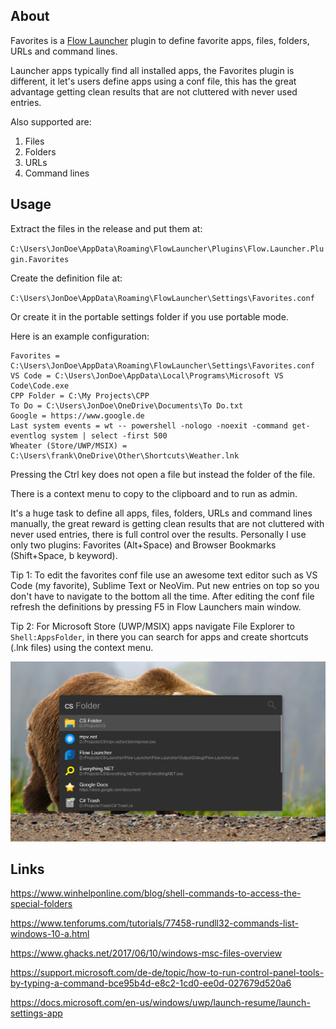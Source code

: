 ﻿
## About

Favorites is a [Flow Launcher](https://flow-launcher.github.io/#/) plugin to
define favorite apps, files, folders, URLs and command lines.

Launcher apps typically find all installed apps, the Favorites plugin is
different, it let's users define apps using a conf file, this has the great
advantage getting clean results that are not cluttered with never used entries.

Also supported are:

1. Files
2. Folders
3. URLs
4. Command lines

## Usage

Extract the files in the release and put them at:

`C:\Users\JonDoe\AppData\Roaming\FlowLauncher\Plugins\Flow.Launcher.Plugin.Favorites`

Create the definition file at:

`C:\Users\JonDoe\AppData\Roaming\FlowLauncher\Settings\Favorites.conf`

Or create it in the portable settings folder if you use portable mode.

Here is an example configuration:

```
Favorites = C:\Users\JonDoe\AppData\Roaming\FlowLauncher\Settings\Favorites.conf
VS Code = C:\Users\JonDoe\AppData\Local\Programs\Microsoft VS Code\Code.exe
CPP Folder = C:\My Projects\CPP
To Do = C:\Users\JonDoe\OneDrive\Documents\To Do.txt
Google = https://www.google.de
Last system events = wt -- powershell -nologo -noexit -command get-eventlog system | select -first 500
Wheater (Store/UWP/MSIX) = C:\Users\frank\OneDrive\Other\Shortcuts\Weather.lnk
```

Pressing the Ctrl key does not open a file but instead the folder of the file.

There is a context menu to copy to the clipboard and to run as admin.

It's a huge task to define all apps, files, folders, URLs and command lines manually,
the great reward is getting clean results that are not cluttered with never used entries,
there is full control over the results. Personally I use only two plugins:
Favorites (Alt+Space) and Browser Bookmarks (Shift+Space, b keyword).

Tip 1: To edit the favorites conf file use an awesome text editor such as VS Code
(my favorite), Sublime Text or NeoVim. Put new entries on top so you don't have
to navigate to the bottom all the time. After editing the conf file refresh the
definitions by pressing F5 in Flow Launchers main window.

Tip 2: For Microsoft Store (UWP/MSIX) apps navigate File Explorer to `Shell:AppsFolder`,
in there you can search for apps and create shortcuts (.lnk files) using the context menu.

![Screenshot](Screenshot.jpg)

## Links

https://www.winhelponline.com/blog/shell-commands-to-access-the-special-folders

https://www.tenforums.com/tutorials/77458-rundll32-commands-list-windows-10-a.html

https://www.ghacks.net/2017/06/10/windows-msc-files-overview

https://support.microsoft.com/de-de/topic/how-to-run-control-panel-tools-by-typing-a-command-bce95b4d-e8c2-1cd0-ee0d-027679d520a6

https://docs.microsoft.com/en-us/windows/uwp/launch-resume/launch-settings-app
